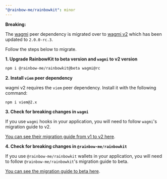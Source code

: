 ```yaml
---
"@rainbow-me/rainbowkit": minor
---
```


**Breaking:**

The [wagmi](https://wagmi.sh) peer dependency is migrated over to [wagmi v2](https://rc.wagmi.sh/) which has been updated to `2.0.0-rc.3`.

Follow the steps below to migrate.

**1. Upgrade RainbowKit to beta version and `wagmi` to v2 version**

```bash
npm i @rainbow-me/rainbowkit@beta wagmi@rc
```

**2. Install `viem` peer dependency**

wagmi v2 requires the `viem` peer dependency. Install it with the following command:

```bash
npm i viem@2.x
```

**3. Check for breaking changes in `wagmi`**

If you use `wagmi` hooks in your application, you will need to follow `wagmi`'s migration guide to v2.


[You can see their migration guide from v1 to v2 here](https://rc.wagmi.sh/react/guides/migrate-from-v1-to-v2).


**4. Check for breaking changes in `@rainbow-me/rainbowkit`**

If you use `@rainbow-me/rainbowkit` wallets in your application, you will need to follow `@rainbow-me/rainbowkit`'s migration guide to beta.


[You can see the migration guide to beta here](https://rc.wagmi.sh/react/guides/migrate-from-v1-to-v2).
